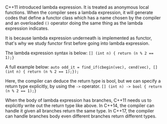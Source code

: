 
C++11 introduced lambda expression. It is treated as anonymous local functions. When the compiler sees a lambda expression, it will generate codes that define a functor class which has a name chosen by the compiler and an overloaded `()` operator doing the same thing as the lambda expression indicates.

It is because lambda expression underneath is implemented as functor, that's why we study functor first before going into lambda expression.

The lambda expression syntax is below:
`[] (int n) { return (n % 2 == 1);}`

A full example below:
`auto odd_it = find_if(cbegin(vec), cend(vec), [] (int n) { return (n % 2 == 1);});`

Here, the compiler can deduce the return type is bool, but we can specify a return type explicitly, by using the `->` operator.
`[] (int n) -> bool { return (n % 2 == 1);}`

When the body of lambda expression has branches, C++11 needs us to explicitly write out the return type like above. In C++14, the compiler can handle it given all branches return the same type. In C++17, the compiler can handle branches body even different branches return different types.